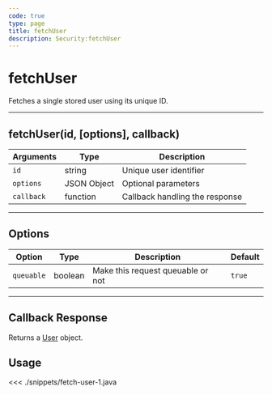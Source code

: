 ```yaml
---
code: true
type: page
title: fetchUser
description: Security:fetchUser
---
```


# fetchUser

Fetches a single stored user using its unique ID.

---

## fetchUser(id, [options], callback)

| Arguments  | Type        | Description                    |
| ---------- | ----------- | ------------------------------ |
| `id`       | string      | Unique user identifier         |
| `options`  | JSON Object | Optional parameters            |
| `callback` | function    | Callback handling the response |

---

## Options

| Option     | Type    | Description                       | Default |
| ---------- | ------- | --------------------------------- | ------- |
| `queuable` | boolean | Make this request queuable or not | `true`  |

---

## Callback Response

Returns a [User](/sdk/android/3/core-classes/user) object.

## Usage

<<< ./snippets/fetch-user-1.java
